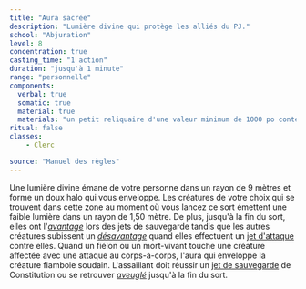 ```yaml
---
title: "Aura sacrée"
description: "Lumière divine qui protège les alliés du PJ."
school: "Abjuration"
level: 8
concentration: true
casting_time: "1 action"
duration: "jusqu'à 1 minute"
range: "personnelle"
components:
  verbal: true
  somatic: true
  material: true
  materials: "un petit reliquaire d'une valeur minimum de 1000 po contenant une relique sacrée, comme un bout de la robe d'un saint ou un morceau de parchemin prélevé sur un texte sacré"
ritual: false
classes:
    - Clerc

source: "Manuel des règles"
---
```

Une lumière divine émane de votre personne dans un rayon de 9 mètres et forme un doux halo qui vous enveloppe. Les créatures de votre choix qui se trouvent dans cette zone au moment où vous lancez ce sort émettent une faible lumière dans un rayon de 1,50 mètre. De plus, jusqu'à la fin du sort, elles ont l'[_avantage_](/utiliser-les-caracteristiques/#avantage-et-desavantage) lors des jets de sauvegarde tandis que les autres créatures subissent un [_désavantage_](/utiliser-les-caracteristiques/#avantage-et-desavantage) quand elles effectuent un [jet d'attaque](/combattre/#jets-d-attaque) contre elles. Quand un fiélon ou un mort-vivant touche une créature affectée avec une attaque au corps-à-corps, l'aura qui enveloppe la créature flamboie soudain. L'assaillant doit réussir un [jet de sauvegarde](/utiliser-les-caracteristiques/#jets-de-sauvegarde) de Constitution ou se retrouver [_aveuglé_](/gerer-la-sante-du-personnage/#aveugle) jusqu'à la fin du sort.
